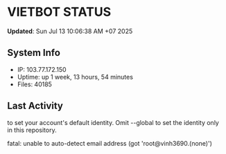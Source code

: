 # VIETBOT STATUS
**Updated**: Sun Jul 13 10:06:38 AM +07 2025

## System Info
- IP: 103.77.172.150
- Uptime: up 1 week, 13 hours, 54 minutes
- Files: 40185

## Last Activity

to set your account's default identity.
Omit --global to set the identity only in this repository.

fatal: unable to auto-detect email address (got 'root@vinh3690.(none)')
